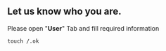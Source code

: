 
## Let us know who you are.

Please open "**User**" Tab and fill required information

`touch /.ok`
